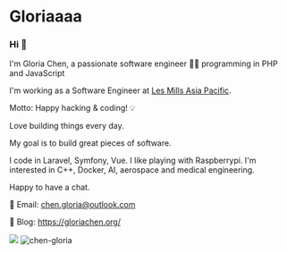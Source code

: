 # Gloriaaaa


### Hi :wave:

I'm Gloria Chen, a passionate software engineer 👩‍💻 programming in PHP and JavaScript

I'm working as a Software Engineer at <a href="https://www.lesmills.com.au/" target="_blank">Les Mills Asia Pacific</a>. 

Motto: Happy hacking & coding! 💡 

Love building things every day.

My goal is to build great pieces of software.

I code in Laravel, Symfony, Vue. I like playing with Raspberrypi. I'm interested in C++, Docker, AI, aerospace and medical engineering.

Happy to have a chat.

:email: Email: chen.gloria@outlook.com

:notebook_with_decorative_cover: Blog: <https://gloriachen.org/>

<div>
<img src="https://github-readme-stats.vercel.app/api/top-langs/?username=chen-gloria&layout=compact&bg_color=30,e96443,904e95&title_color=fff&text_color=fff" />
<img src="https://github-readme-stats.vercel.app/api?username=chen-gloria&count_private=true&bg_color=30,e96443,904e95&title_color=fff&text_color=fff&show_icons=true&icon_color=fff" alt="chen-gloria" />
</div>
